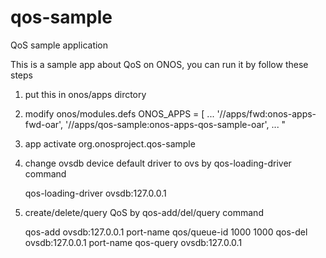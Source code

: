 # qos-sample
QoS sample application

This is a sample app about QoS on ONOS, you can run it by follow these steps

1. put this in onos/apps dirctory
2. modify onos/modules.defs
   ONOS_APPS = [
    ...
    '//apps/fwd:onos-apps-fwd-oar',
    '//apps/qos-sample:onos-apps-qos-sample-oar',
    ...
    "
3. app activate org.onosproject.qos-sample

4. change ovsdb device default driver to ovs by qos-loading-driver command 
     
     qos-loading-driver ovsdb:127.0.0.1
     
5. create/delete/query QoS by qos-add/del/query command

   qos-add ovsdb:127.0.0.1 port-name qos/queue-id 1000 1000
   qos-del ovsdb:127.0.0.1 port-name
   qos-query ovsdb:127.0.0.1

